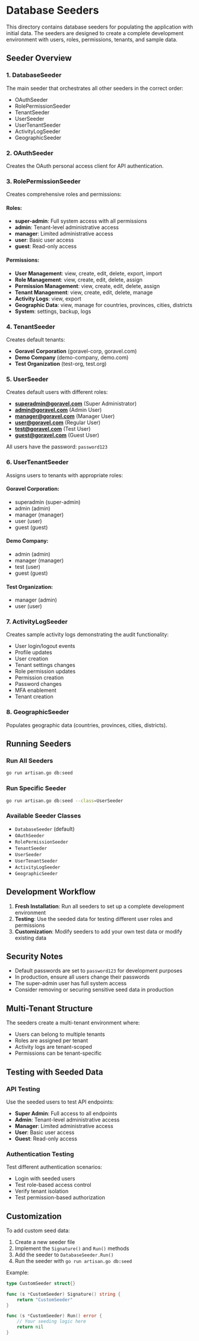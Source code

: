 # Database Seeders

This directory contains database seeders for populating the application with initial data. The seeders are designed to create a complete development environment with users, roles, permissions, tenants, and sample data.

## Seeder Overview

### 1. DatabaseSeeder
The main seeder that orchestrates all other seeders in the correct order:
- OAuthSeeder
- RolePermissionSeeder
- TenantSeeder
- UserSeeder
- UserTenantSeeder
- ActivityLogSeeder
- GeographicSeeder

### 2. OAuthSeeder
Creates the OAuth personal access client for API authentication.

### 3. RolePermissionSeeder
Creates comprehensive roles and permissions:

#### Roles:
- **super-admin**: Full system access with all permissions
- **admin**: Tenant-level administrative access
- **manager**: Limited administrative access
- **user**: Basic user access
- **guest**: Read-only access

#### Permissions:
- **User Management**: view, create, edit, delete, export, import
- **Role Management**: view, create, edit, delete, assign
- **Permission Management**: view, create, edit, delete, assign
- **Tenant Management**: view, create, edit, delete, manage
- **Activity Logs**: view, export
- **Geographic Data**: view, manage for countries, provinces, cities, districts
- **System**: settings, backup, logs

### 4. TenantSeeder
Creates default tenants:
- **Goravel Corporation** (goravel-corp, goravel.com)
- **Demo Company** (demo-company, demo.com)
- **Test Organization** (test-org, test.org)

### 5. UserSeeder
Creates default users with different roles:
- **superadmin@goravel.com** (Super Administrator)
- **admin@goravel.com** (Admin User)
- **manager@goravel.com** (Manager User)
- **user@goravel.com** (Regular User)
- **test@goravel.com** (Test User)
- **guest@goravel.com** (Guest User)

All users have the password: `password123`

### 6. UserTenantSeeder
Assigns users to tenants with appropriate roles:

#### Goravel Corporation:
- superadmin (super-admin)
- admin (admin)
- manager (manager)
- user (user)
- guest (guest)

#### Demo Company:
- admin (admin)
- manager (manager)
- test (user)
- guest (guest)

#### Test Organization:
- manager (admin)
- user (user)

### 7. ActivityLogSeeder
Creates sample activity logs demonstrating the audit functionality:
- User login/logout events
- Profile updates
- User creation
- Tenant settings changes
- Role permission updates
- Permission creation
- Password changes
- MFA enablement
- Tenant creation

### 8. GeographicSeeder
Populates geographic data (countries, provinces, cities, districts).

## Running Seeders

### Run All Seeders
```bash
go run artisan.go db:seed
```

### Run Specific Seeder
```bash
go run artisan.go db:seed --class=UserSeeder
```

### Available Seeder Classes
- `DatabaseSeeder` (default)
- `OAuthSeeder`
- `RolePermissionSeeder`
- `TenantSeeder`
- `UserSeeder`
- `UserTenantSeeder`
- `ActivityLogSeeder`
- `GeographicSeeder`

## Development Workflow

1. **Fresh Installation**: Run all seeders to set up a complete development environment
2. **Testing**: Use the seeded data for testing different user roles and permissions
3. **Customization**: Modify seeders to add your own test data or modify existing data

## Security Notes

- Default passwords are set to `password123` for development purposes
- In production, ensure all users change their passwords
- The super-admin user has full system access
- Consider removing or securing sensitive seed data in production

## Multi-Tenant Structure

The seeders create a multi-tenant environment where:
- Users can belong to multiple tenants
- Roles are assigned per tenant
- Activity logs are tenant-scoped
- Permissions can be tenant-specific

## Testing with Seeded Data

### API Testing
Use the seeded users to test API endpoints:
- **Super Admin**: Full access to all endpoints
- **Admin**: Tenant-level administrative access
- **Manager**: Limited administrative access
- **User**: Basic user access
- **Guest**: Read-only access

### Authentication Testing
Test different authentication scenarios:
- Login with seeded users
- Test role-based access control
- Verify tenant isolation
- Test permission-based authorization

## Customization

To add custom seed data:

1. Create a new seeder file
2. Implement the `Signature()` and `Run()` methods
3. Add the seeder to `DatabaseSeeder.Run()`
4. Run the seeder with `go run artisan.go db:seed`

Example:
```go
type CustomSeeder struct{}

func (s *CustomSeeder) Signature() string {
    return "CustomSeeder"
}

func (s *CustomSeeder) Run() error {
    // Your seeding logic here
    return nil
}
``` 